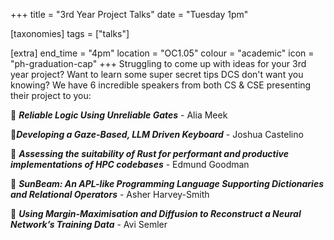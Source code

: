 +++
title = "3rd Year Project Talks"
date = "Tuesday 1pm"

[taxonomies]
tags = ["talks"]

[extra]
end_time = "4pm"
location = "OC1.05"
colour = "academic"
icon = "ph-graduation-cap"
+++
Struggling to come up with ideas for your 3rd year project? Want to learn some super secret tips DCS don't want you knowing? We have 6 incredible speakers from both CS & CSE presenting their project to you:

🔷 ***Reliable Logic Using Unreliable Gates*** - Alia Meek

🔶***Developing a Gaze-Based, LLM Driven Keyboard*** - Joshua Castelino

🔷 ***Assessing the suitability of Rust for performant and productive implementations of HPC codebases*** - Edmund Goodman

🔶 ***SunBeam: An APL-like Programming Language Supporting Dictionaries and Relational Operators*** - Asher Harvey-Smith

🔷 ***Using Margin-Maximisation and Diffusion to Reconstruct a Neural Network’s Training Data*** - Avi Semler

